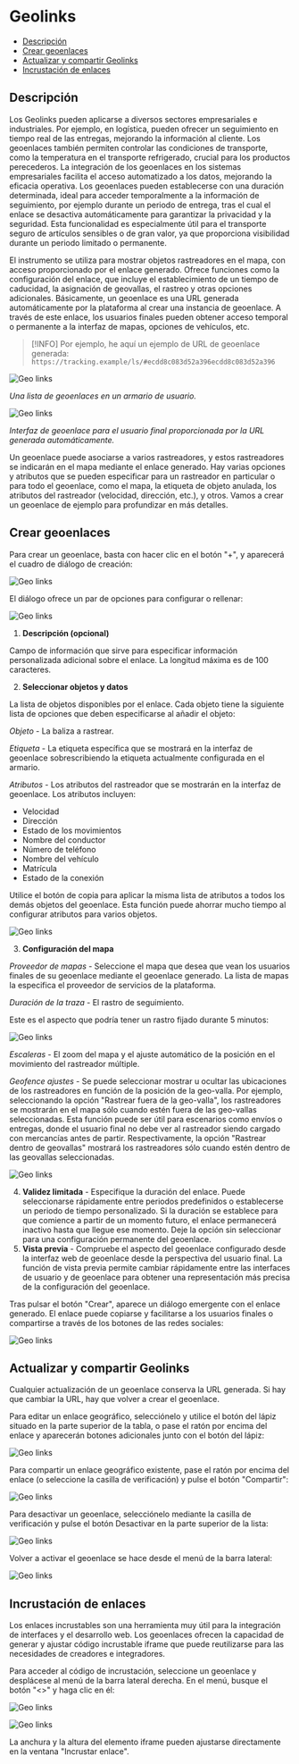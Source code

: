 # Geolinks

* [Descripción](geolinks.md#descripcin)
* [Crear geoenlaces](geolinks.md#crear-geoenlaces)
* [Actualizar y compartir Geolinks](geolinks.md#actualizar-y-compartir-geolinks)
* [Incrustación de enlaces](geolinks.md#incrustacin-de-enlaces)

## Descripción

Los Geolinks pueden aplicarse a diversos sectores empresariales e industriales. Por ejemplo, en logística, pueden ofrecer un seguimiento en tiempo real de las entregas, mejorando la información al cliente. Los geoenlaces también permiten controlar las condiciones de transporte, como la temperatura en el transporte refrigerado, crucial para los productos perecederos. La integración de los geoenlaces en los sistemas empresariales facilita el acceso automatizado a los datos, mejorando la eficacia operativa. Los geoenlaces pueden establecerse con una duración determinada, ideal para acceder temporalmente a la información de seguimiento, por ejemplo durante un periodo de entrega, tras el cual el enlace se desactiva automáticamente para garantizar la privacidad y la seguridad. Esta funcionalidad es especialmente útil para el transporte seguro de artículos sensibles o de gran valor, ya que proporciona visibilidad durante un periodo limitado o permanente.

El instrumento se utiliza para mostrar objetos rastreadores en el mapa, con acceso proporcionado por el enlace generado. Ofrece funciones como la configuración del enlace, que incluye el establecimiento de un tiempo de caducidad, la asignación de geovallas, el rastreo y otras opciones adicionales. Básicamente, un geoenlace es una URL generada automáticamente por la plataforma al crear una instancia de geoenlace. A través de este enlace, los usuarios finales pueden obtener acceso temporal o permanente a la interfaz de mapas, opciones de vehículos, etc.

> \[!INFO] Por ejemplo, he aquí un ejemplo de URL de geoenlace generada: `https://tracking.example/ls/#ecdd8c083d52a396ecdd8c083d52a396`

![Geo links](https://www.navixy.com/wp-content/uploads/2024/04/1.png)

_Una lista de geoenlaces en un armario de usuario._

![Geo links](https://www.navixy.com/wp-content/uploads/2024/04/10.png)

_Interfaz de geoenlace para el usuario final proporcionada por la URL generada automáticamente._

Un geoenlace puede asociarse a varios rastreadores, y estos rastreadores se indicarán en el mapa mediante el enlace generado. Hay varias opciones y atributos que se pueden especificar para un rastreador en particular o para todo el geoenlace, como el mapa, la etiqueta de objeto anulada, los atributos del rastreador (velocidad, dirección, etc.), y otros. Vamos a crear un geoenlace de ejemplo para profundizar en más detalles.

## Crear geoenlaces

Para crear un geoenlace, basta con hacer clic en el botón "+", y aparecerá el cuadro de diálogo de creación:

![Geo links](https://www.navixy.com/wp-content/uploads/2024/04/2.png)

El diálogo ofrece un par de opciones para configurar o rellenar:

![Geo links](https://www.navixy.com/wp-content/uploads/2024/04/3.png)

1. **Descripción (opcional)**

Campo de información que sirve para especificar información personalizada adicional sobre el enlace. La longitud máxima es de 100 caracteres.

2. **Seleccionar objetos y datos**

La lista de objetos disponibles por el enlace. Cada objeto tiene la siguiente lista de opciones que deben especificarse al añadir el objeto:

_Objeto_ - La baliza a rastrear.

_Etiqueta_ - La etiqueta específica que se mostrará en la interfaz de geoenlace sobrescribiendo la etiqueta actualmente configurada en el armario.

_Atributos_ - Los atributos del rastreador que se mostrarán en la interfaz de geoenlace. Los atributos incluyen:

* Velocidad
* Dirección
* Estado de los movimientos
* Nombre del conductor
* Número de teléfono
* Nombre del vehículo
* Matrícula
* Estado de la conexión

Utilice el botón de copia para aplicar la misma lista de atributos a todos los demás objetos del geoenlace. Esta función puede ahorrar mucho tiempo al configurar atributos para varios objetos.

![Geo links](https://www.navixy.com/wp-content/uploads/2024/04/4.png)

3. **Configuración del mapa**

_Proveedor de mapas_ - Seleccione el mapa que desea que vean los usuarios finales de su geoenlace mediante el geoenlace generado. La lista de mapas la especifica el proveedor de servicios de la plataforma.

_Duración de la traza_ - El rastro de seguimiento.

Este es el aspecto que podría tener un rastro fijado durante 5 minutos:

![Geo links](https://www.navixy.com/wp-content/uploads/2024/04/5.png)

_Escaleras_ - El zoom del mapa y el ajuste automático de la posición en el movimiento del rastreador múltiple.

_Geofence_ _ajustes_ - Se puede seleccionar mostrar u ocultar las ubicaciones de los rastreadores en función de la posición de la geo-valla. Por ejemplo, seleccionando la opción "Rastrear fuera de la geo-valla", los rastreadores se mostrarán en el mapa sólo cuando estén fuera de las geo-vallas seleccionadas. Esta función puede ser útil para escenarios como envíos o entregas, donde el usuario final no debe ver al rastreador siendo cargado con mercancías antes de partir. Respectivamente, la opción "Rastrear dentro de geovallas" mostrará los rastreadores sólo cuando estén dentro de las geovallas seleccionadas.

![Geo links](https://www.navixy.com/wp-content/uploads/2024/04/7.png)

4. **Validez limitada** - Especifique la duración del enlace. Puede seleccionarse rápidamente entre periodos predefinidos o establecerse un periodo de tiempo personalizado. Si la duración se establece para que comience a partir de un momento futuro, el enlace permanecerá inactivo hasta que llegue ese momento. Deje la opción sin seleccionar para una configuración permanente del geoenlace.
5. **Vista previa** - Compruebe el aspecto del geoenlace configurado desde la interfaz web de geoenlace desde la perspectiva del usuario final. La función de vista previa permite cambiar rápidamente entre las interfaces de usuario y de geoenlace para obtener una representación más precisa de la configuración del geoenlace.

Tras pulsar el botón "Crear", aparece un diálogo emergente con el enlace generado. El enlace puede copiarse y facilitarse a los usuarios finales o compartirse a través de los botones de las redes sociales:

![Geo links](https://www.navixy.com/wp-content/uploads/2024/04/9-1.png)

## Actualizar y compartir Geolinks

Cualquier actualización de un geoenlace conserva la URL generada. Si hay que cambiar la URL, hay que volver a crear el geoenlace.

Para editar un enlace geográfico, selecciónelo y utilice el botón del lápiz situado en la parte superior de la tabla, o pase el ratón por encima del enlace y aparecerán botones adicionales junto con el botón del lápiz:

![Geo links](https://www.navixy.com/wp-content/uploads/2024/04/11.png)

Para compartir un enlace geográfico existente, pase el ratón por encima del enlace (o seleccione la casilla de verificación) y pulse el botón "Compartir":

![Geo links](https://www.navixy.com/wp-content/uploads/2024/04/12.png)

Para desactivar un geoenlace, selecciónelo mediante la casilla de verificación y pulse el botón Desactivar en la parte superior de la lista:

![Geo links](https://www.navixy.com/wp-content/uploads/2024/04/13.png)

Volver a activar el geoenlace se hace desde el menú de la barra lateral:

![Geo links](https://www.navixy.com/wp-content/uploads/2024/04/14.png)

## Incrustación de enlaces

Los enlaces incrustables son una herramienta muy útil para la integración de interfaces y el desarrollo web. Los geoenlaces ofrecen la capacidad de generar y ajustar código incrustable iframe que puede reutilizarse para las necesidades de creadores e integradores.

Para acceder al código de incrustación, seleccione un geoenlace y desplácese al menú de la barra lateral derecha. En el menú, busque el botón "<>" y haga clic en él:

![Geo links](https://www.navixy.com/wp-content/uploads/2024/04/15.png)

![Geo links](https://www.navixy.com/wp-content/uploads/2024/04/16-1.png)

La anchura y la altura del elemento iframe pueden ajustarse directamente en la ventana "Incrustar enlace".
